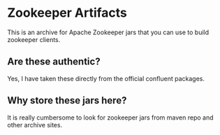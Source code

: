 # Zookeeper Artifacts

This is an archive for Apache Zookeeper jars that you can use to build zookeeper clients. 

## Are these authentic?
Yes, I have taken these directly from the official confluent packages.

## Why store these jars here?
It is really cumbersome to look for zookeeper jars from maven repo and other archive sites.
